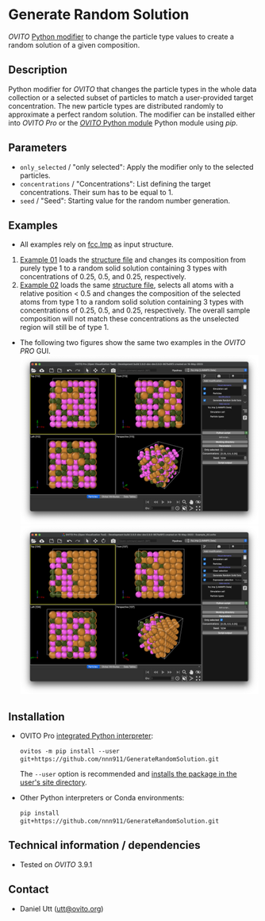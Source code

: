 # Generate Random Solution
*OVITO* [Python modifier](https://docs.ovito.org/python/introduction/custom_modifiers.html) to change the particle type values to create a random solution of a given composition.

## Description
Python modifier for *OVITO* that changes the particle types in the whole data collection or a selected subset of particles to match a user-provided target concentration. The new particle types are distributed randomly to approximate a perfect random solution. The modifier can be installed either into *OVITO Pro* or the [*OVITO* Python module](https://pypi.org/project/ovito/) Python module using *pip*.

## Parameters 
- `only_selected` / "only selected": Apply the modifier only to the selected particles.
- `concentrations` / "Concentrations": List defining the target concentrations. Their sum has to be equal to 1. 
- `seed` / "Seed": Starting value for the random number generation. 

## Examples
- All examples rely on [fcc.lmp](Examples/fcc.lmp) as input structure. 

1. [Example 01](Examples/example_01.py) loads the [structure file](Examples/fcc.lmp) and changes its composition from purely type 1 to a random solid solution containing 3 types with concentrations of 0.25, 0.5, and 0.25, respectively.
1. [Example 02](Examples/example_02.py) loads the same [structure file](Examples/fcc.lmp), selects all atoms with a relative position < 0.5 and changes the composition of the selected atoms from type 1 to a random solid solution containing 3 types with concentrations of 0.25, 0.5, and 0.25, respectively. The overall sample composition will not match these concentrations as the unselected region will still be of type 1.

- The following two figures show the same two examples in the *OVITO PRO* GUI.
![Example 01](Examples/example_01.png)
![Example 02](Examples/example_02.png)

## Installation
- OVITO Pro [integrated Python interpreter](https://docs.ovito.org/python/introduction/installation.html#ovito-pro-integrated-interpreter):
  ```
  ovitos -m pip install --user git+https://github.com/nnn911/GenerateRandomSolution.git
  ``` 
  The `--user` option is recommended and [installs the package in the user's site directory](https://pip.pypa.io/en/stable/user_guide/#user-installs).

- Other Python interpreters or Conda environments:
  ```
  pip install git+https://github.com/nnn911/GenerateRandomSolution.git
  ```

## Technical information / dependencies
- Tested on *OVITO* 3.9.1

## Contact
- Daniel Utt (utt@ovito.org)
